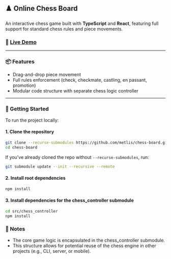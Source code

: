 ## ♟️ Online Chess Board

An interactive chess game built with **TypeScript** and **React**, featuring full support for standard chess rules and piece movements.

### 🔗 [Live Demo](https://metlis.github.io/chess-board/index.html)

---

### 📦 Features

- Drag-and-drop piece movement  
- Full rules enforcement (check, checkmate, castling, en passant, promotion) 
- Modular code structure with separate chess logic controller  

---

### 🚀 Getting Started

To run the project locally:

#### 1. Clone the repository

```bash
git clone --recurse-submodules https://github.com/metlis/chess-board.git
cd chess-board
```

If you've already cloned the repo without `--recurse-submodules`, run:
```bash
git submodule update --init --recursive --remote
```

#### 2. Install root dependencies

```bash
npm install
```

#### 3. Install dependencies for the chess_controller submodule
```bash
cd src/chess_controller
npm install
```

### 📌 Notes
* The core game logic is encapsulated in the chess_controller submodule.
* This structure allows for potential reuse of the chess engine in other projects (e.g., CLI, server, or mobile).